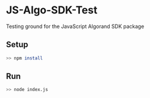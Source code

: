 # JS-Algo-SDK-Test

Testing ground for the JavaScript Algorand SDK package

## Setup

```sh
>> npm install
```

## Run

```sh
>> node index.js
```
